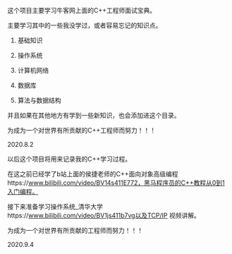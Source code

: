 这个项目主要学习牛客网上面的C++工程师面试宝典。

主要学习其中的一些我没学过，或者容易忘记的知识点。

1. 基础知识

2. 操作系统

3. 计算机网络

4. 数据库
5. 算法与数据结构

并且如果在其他地方有学到一些新知识，也会添加进这个目录。

为成为一个对世界有所贡献的C++工程师而努力！！！

2020.8.2



以后这个项目将用来记录我的C++学习过程。

在这之前已经学了b站上面的侯捷老师的C++面向对象高级编程https://www.bilibili.com/video/BV14s411E772，黑马程序员的C++教程从0到1入门编程。

接下来准备学习操作系统_清华大学https://www.bilibili.com/video/BV1js411b7vg以及TCP/IP 视频讲解。

为成为一个对世界有所贡献的工程师而努力！！！

2020.9.4